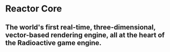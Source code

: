 # Reactor Core
## The world's first real-time, three-dimensional, vector-based rendering engine, all at the heart of the Radioactive game engine.
